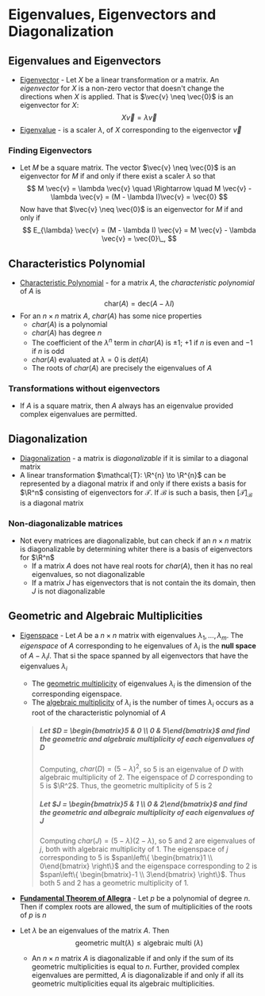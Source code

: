 # Eigenvalues, Eigenvectors and Diagonalization

## Eigenvalues and Eigenvectors

- <u>Eigenvector</u> - Let $X$ be a linear transformation or a matrix. An *eigenvector* for $X$ is a non-zero vector that doesn't change the directions when $X$ is applied. That is $\vec{v} \neq \vec{0}$ is an eigenvector for $X$:
    $$
    X \vec{v} = \lambda \vec{v}
    $$
- <u>Eigenvalue</u> - is a scaler $\lambda$, of $X$ corresponding to the eigenvector $\vec{v}$


### Finding Eigenvectors

- Let $M$ be a square matrix. The vector $\vec{v} \neq \vec{0}$ is an eigenvector for $M$ if and only if there exist a scaler $\lambda$ so that
    $$
    M \vec{v} = \lambda \vec{v} \quad \Rightarrow \quad
    M \vec{v} - \lambda \vec{v} = (M - \lambda I)\vec{v} = \vec{0}
    $$
    Now have that $\vec{v}  \neq \vec{0}$ is an eigenvector for $M$ if and only if 
    $$
    E_{\lambda} \vec{v} = (M - \lambda I) \vec{v} = M \vec{v} - \lambda \vec{v} = \vec{0}\_,
    $$

## Characteristics Polynomial

- <u>Characteristic Polynomial</u> - for a matrix $A$, the *characteristic polynomial* of $A$ is
    $$
    \text{char}(A) = \text{dec}(A - \lambda I)
    $$
- For an $n \times n$ matrix $A$, $char(A)$ has some nice properties
    - $char(A)$ is a polynomial 
    - $char(A)$ has degree $n$
    - The coefficient of the $\lambda^n$ term in $char(A)$ is $\pm 1$; $+ 1$ if $n$ is even and $-1$ if $n$ is odd
    - $char(A)$ evaluated at $\lambda = 0$ is $det(A)$
    - The roots of $char(A)$ are precisely the eigenvalues of $A$


### Transformations without eigenvectors

- If $A$ is a square matrix, then $A$ always has an eigenvalue provided complex eigenvalues are permitted.


## Diagonalization

- <u>Diagonalization</u> - a matrix is *diagonalizable* if it is similar to a diagonal matrix
- A linear transformation $\mathcal{T}: \R^{n} \to \R^{n}$ can be represented by a diagonal matrix if and only if there exists a basis for $\R^n$ consisting of eigenvectors for $\mathcal{T}$. If $\mathcal{B}$ is such a basis, then $[\mathcal{T}]_\mathcal{B}$ is a diagonal matrix


### Non-diagonalizable matrices

- Not every matrices are diagonalizable, but can check if an $n \times n$ matrix is diagonalizable by determining whiter there is a basis of eigenvectors for $\R^n$
    - If a matrix $A$ does not have real roots for $char(A)$, then it has no real eigenvalues, so not diagonalizable
    - If a matrix $J$ has eigenvectors that is not contain the its domain, then $J$ is not diagonalizable 


## Geometric and Algebraic Multiplicities

- <u>Eigenspace</u> - Let $A$ be a $n \times n$ matrix with eigenvalues $\lambda_1, \dots,  \lambda_m$. The *eigenspace* of $A$ corresponding to he eigenvalues of $\lambda_i$ is the **null space** of $A - \lambda_i I$. That si the space spanned by all eigenvectors that have the eigenvalues $\lambda_i$
    - The <u>geometric multiplicity</u> of eigenvalues $\lambda_i$ is the dimension of the corresponding eigenspace. 
    - The <u>algebraic multiplicity</u> of $\lambda_i$ is the number of times $\lambda_i$ occurs as a root of the characteristic polynomial of $A$ 

    > ##### Let $D = \begin{bmatrix}5 & 0 \\ 0 & 5\end{bmatrix}$ and find the geometric and algebraic multiplicity of each eigenvalues of $D$
    > Computing, $char(D) = (5-\lambda)^2$, so 5 is an eigenvalue of $D$ with algebraic multiplicity of 2. The eigenspace of $D$ corresponding to 5 is $\R^2$. Thus, the geometric multiplicity of 5 is 2
    > ##### Let $J = \begin{bmatrix}5 & 1 \\ 0 & 2\end{bmatrix}$ and find the geometric and albegraic multiplicity of each eigenvalues of $J$
    > Computing $char(J) = (5-\lambda)(2-\lambda)$, so 5 and 2 are eigenvalues of $j$, both with algebraic multiplicity of 1. The eigenspace of $j$ corresponding to 5 is $span\left\{ \begin{bmatrix}1 \\ 0\end{bmatrix} \right\}$ and the eigenspace corresponding to 2 is $span\left\{ \begin{bmatrix}-1 \\ 3\end{bmatrix} \right\}$. Thus both 5 and 2 has a geometric multiplicity of 1.


- **<u>Fundamental Theorem of Allegra</u>** - Let $p$ be a polynomial of degree $n$. Then if complex roots are allowed, the sum of multiplicities of the roots of $p$ is $n$
- Let $\lambda$ be an eigenvalues of the matrix $A$. Then 
    $$
    \text{geometric mult}(\lambda) \le \text{algebraic multi }(\lambda)
    $$
    - An $n \times n$ matrix $A$ is diagonalizable if and only if the sum of its geometric multiplicities is equal to $n$. Further, provided complex eigenvalues are permitted, $A$ is diagonalizable if and only if all its geometric multiplicities equal its algebraic multiplicities.

